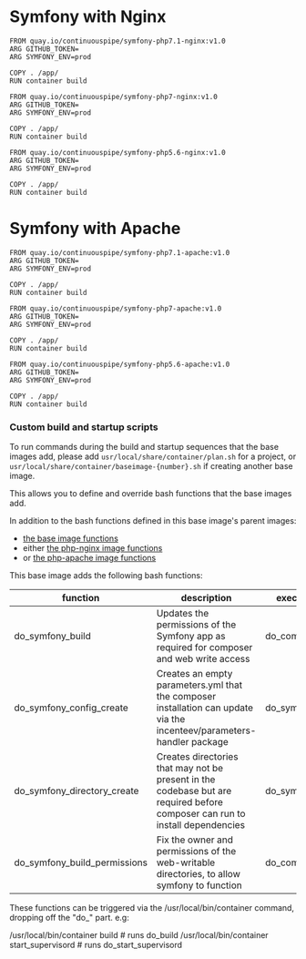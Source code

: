 # Symfony with Nginx

```
FROM quay.io/continuouspipe/symfony-php7.1-nginx:v1.0
ARG GITHUB_TOKEN=
ARG SYMFONY_ENV=prod

COPY . /app/
RUN container build
```

```
FROM quay.io/continuouspipe/symfony-php7-nginx:v1.0
ARG GITHUB_TOKEN=
ARG SYMFONY_ENV=prod

COPY . /app/
RUN container build
```

```
FROM quay.io/continuouspipe/symfony-php5.6-nginx:v1.0
ARG GITHUB_TOKEN=
ARG SYMFONY_ENV=prod

COPY . /app/
RUN container build
```

# Symfony with Apache

```
FROM quay.io/continuouspipe/symfony-php7.1-apache:v1.0
ARG GITHUB_TOKEN=
ARG SYMFONY_ENV=prod

COPY . /app/
RUN container build
```

```
FROM quay.io/continuouspipe/symfony-php7-apache:v1.0
ARG GITHUB_TOKEN=
ARG SYMFONY_ENV=prod

COPY . /app/
RUN container build
```

```
FROM quay.io/continuouspipe/symfony-php5.6-apache:v1.0
ARG GITHUB_TOKEN=
ARG SYMFONY_ENV=prod

COPY . /app/
RUN container build
```

### Custom build and startup scripts

To run commands during the build and startup sequences that the base images add,
please add `usr/local/share/container/plan.sh` for a project, or
`usr/local/share/container/baseimage-{number}.sh` if creating another base image.

This allows you to define and override bash functions that the base images add.

In addition to the bash functions defined in this base image's parent images:
* [the base image functions](../ubuntu/16.04/README.md#custom-build-and-startup-scripts)
* either [the php-nginx image functions](../php-nginx/README.md#custom-build-and-startup-scripts)
* or [the php-apache image functions](../php-apache/README.md#custom-build-and-startup-scripts)

This base image adds the following bash functions:

function | description | executed on
--- | --- | ---
do_symfony_build | Updates the permissions of the Symfony app as required for composer and web write access | do_composer
do_symfony_config_create | Creates an empty parameters.yml that the composer installation can update via the incenteev/parameters-handler package | do_symfony_build
do_symfony_directory_create | Creates directories that may not be present in the codebase but are required before composer can run to install dependencies | do_symfony_build
do_symfony_build_permissions | Fix the owner and permissions of the web-writable directories, to allow symfony to function | do_composer

These functions can be triggered via the /usr/local/bin/container command, dropping off the "do_" part. e.g:

/usr/local/bin/container build # runs do_build
/usr/local/bin/container start_supervisord # runs do_start_supervisord

